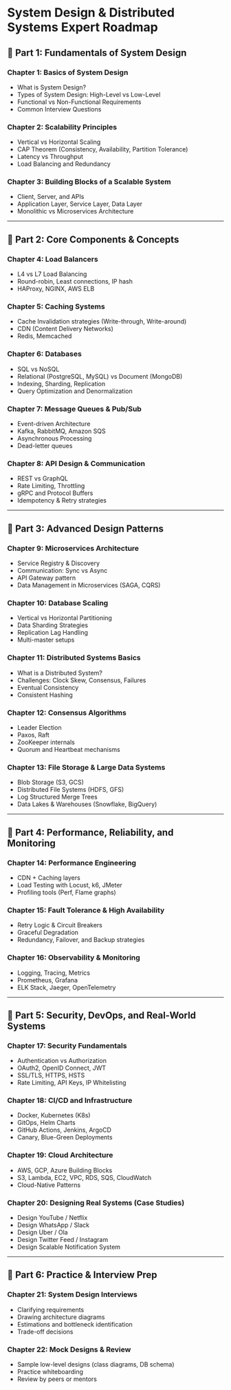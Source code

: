 # System Design & Distributed Systems Expert Roadmap

## 📘 Part 1: Fundamentals of System Design

### Chapter 1: Basics of System Design

- What is System Design?
- Types of System Design: High-Level vs Low-Level
- Functional vs Non-Functional Requirements
- Common Interview Questions

### Chapter 2: Scalability Principles

- Vertical vs Horizontal Scaling
- CAP Theorem (Consistency, Availability, Partition Tolerance)
- Latency vs Throughput
- Load Balancing and Redundancy

### Chapter 3: Building Blocks of a Scalable System

- Client, Server, and APIs
- Application Layer, Service Layer, Data Layer
- Monolithic vs Microservices Architecture

---

## 📘 Part 2: Core Components & Concepts

### Chapter 4: Load Balancers

- L4 vs L7 Load Balancing
- Round-robin, Least connections, IP hash
- HAProxy, NGINX, AWS ELB

### Chapter 5: Caching Systems

- Cache Invalidation strategies (Write-through, Write-around)
- CDN (Content Delivery Networks)
- Redis, Memcached

### Chapter 6: Databases

- SQL vs NoSQL
- Relational (PostgreSQL, MySQL) vs Document (MongoDB)
- Indexing, Sharding, Replication
- Query Optimization and Denormalization

### Chapter 7: Message Queues & Pub/Sub

- Event-driven Architecture
- Kafka, RabbitMQ, Amazon SQS
- Asynchronous Processing
- Dead-letter queues

### Chapter 8: API Design & Communication

- REST vs GraphQL
- Rate Limiting, Throttling
- gRPC and Protocol Buffers
- Idempotency & Retry strategies

---

## 📘 Part 3: Advanced Design Patterns

### Chapter 9: Microservices Architecture

- Service Registry & Discovery
- Communication: Sync vs Async
- API Gateway pattern
- Data Management in Microservices (SAGA, CQRS)

### Chapter 10: Database Scaling

- Vertical vs Horizontal Partitioning
- Data Sharding Strategies
- Replication Lag Handling
- Multi-master setups

### Chapter 11: Distributed Systems Basics

- What is a Distributed System?
- Challenges: Clock Skew, Consensus, Failures
- Eventual Consistency
- Consistent Hashing

### Chapter 12: Consensus Algorithms

- Leader Election
- Paxos, Raft
- ZooKeeper internals
- Quorum and Heartbeat mechanisms

### Chapter 13: File Storage & Large Data Systems

- Blob Storage (S3, GCS)
- Distributed File Systems (HDFS, GFS)
- Log Structured Merge Trees
- Data Lakes & Warehouses (Snowflake, BigQuery)

---

## 📘 Part 4: Performance, Reliability, and Monitoring

### Chapter 14: Performance Engineering

- CDN + Caching layers
- Load Testing with Locust, k6, JMeter
- Profiling tools (Perf, Flame graphs)

### Chapter 15: Fault Tolerance & High Availability

- Retry Logic & Circuit Breakers
- Graceful Degradation
- Redundancy, Failover, and Backup strategies

### Chapter 16: Observability & Monitoring

- Logging, Tracing, Metrics
- Prometheus, Grafana
- ELK Stack, Jaeger, OpenTelemetry

---

## 📘 Part 5: Security, DevOps, and Real-World Systems

### Chapter 17: Security Fundamentals

- Authentication vs Authorization
- OAuth2, OpenID Connect, JWT
- SSL/TLS, HTTPS, HSTS
- Rate Limiting, API Keys, IP Whitelisting

### Chapter 18: CI/CD and Infrastructure

- Docker, Kubernetes (K8s)
- GitOps, Helm Charts
- GitHub Actions, Jenkins, ArgoCD
- Canary, Blue-Green Deployments

### Chapter 19: Cloud Architecture

- AWS, GCP, Azure Building Blocks
- S3, Lambda, EC2, VPC, RDS, SQS, CloudWatch
- Cloud-Native Patterns

### Chapter 20: Designing Real Systems (Case Studies)

- Design YouTube / Netflix
- Design WhatsApp / Slack
- Design Uber / Ola
- Design Twitter Feed / Instagram
- Design Scalable Notification System

---

## 📘 Part 6: Practice & Interview Prep

### Chapter 21: System Design Interviews

- Clarifying requirements
- Drawing architecture diagrams
- Estimations and bottleneck identification
- Trade-off decisions

### Chapter 22: Mock Designs & Review

- Sample low-level designs (class diagrams, DB schema)
- Practice whiteboarding
- Review by peers or mentors
